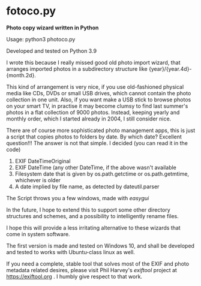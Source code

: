 # fotoco.py
**Photo copy wizard written in Python**

Usage:
python3 photoco.py

Developed and tested on Python 3.9

I wrote this because I really missed good old photo import wizard, that arranges imported photos in a subdirectory structure like {year}/{year.4d}-{month.2d}. 

This kind of arrangement is very nice, if you use old-fashioned physical media like CDs, DVDs or small USB drives, which cannot contain the photo collection in one unit.
Also, if you want make a USB stick to browse photos on your smart TV, in practise it may become clumsy to find last summer's photos in a flat collection of 9000 photos.
Instead, keeping yearly and monthly order, which I started already in 2004, I still consider nice. 

There are of course more sophisticated photo management apps, this is just a script that copies photos to folders by date.
By which date? Excellent question!!! The answer is not that simple. I decided (you can read it in the code)

1. EXIF DateTimeOriginal
2. EXIF DateTime (any other DateTime, if the above wasn't available
3. Filesystem date that is given by os.path.getctime or os.path.getmtime, whichever is older
4. A date implied by file name, as detected by dateutil.parser

The Script throws you a few windows, made with _easygui_

In the future, I hope to extend this to support some other directory structures and schemes, and a possibility to intelligently rename files.

I hope this will provide a less irritating alternative to these wizards that come in system software.

The first version is made and tested on Windows 10, and shall be developed and tested to works with Ubuntu-class linux as well.

If you need a complete, stable tool that solves most of the EXIF and photo metadata related desires, please visit Phil Harvey's *exiftool* project at https://exiftool.org . I humbly give respect to that work.
